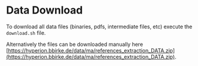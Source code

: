 # Data Download

To download all data files (binaries, pdfs, intermediate files, etc) execute the `download.sh` file.

Alternatively the files can be downloaded manually here [https://hyperion.bbirke.de/data/ma/references_extraction_DATA.zip](https://hyperion.bbirke.de/data/ma/references_extraction_DATA.zip).